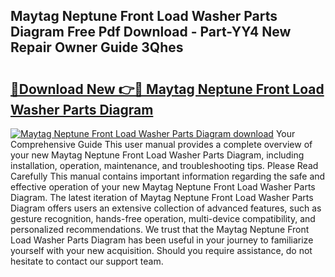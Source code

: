 ## Maytag Neptune Front Load Washer Parts Diagram Free Pdf Download - Part-YY4 New Repair Owner Guide 3Qhes

# <h2><a href="http://dfmtl0.blite.top/?on=Maytag+Neptune+Front+Load+Washer+Parts+Diagram">🔗Download New 👉🔴 Maytag Neptune Front Load Washer Parts Diagram</a></h2>

[![Maytag Neptune Front Load Washer Parts Diagram download](https://i.imgur.com/lujVjoI.png)](http://dfmtl0.blite.top/?on=Maytag+Neptune+Front+Load+Washer+Parts+Diagram)
Your Comprehensive Guide This user manual provides a complete overview of your new Maytag Neptune Front Load Washer Parts Diagram, including installation, operation, maintenance, and troubleshooting tips. Please Read Carefully This manual contains important information regarding the safe and effective operation of your new Maytag Neptune Front Load Washer Parts Diagram. The latest iteration of Maytag Neptune Front Load Washer Parts Diagram offers users an extensive collection of advanced features, such as gesture recognition, hands-free operation, multi-device compatibility, and personalized recommendations. We trust that the Maytag Neptune Front Load Washer Parts Diagram has been useful in your journey to familiarize yourself with your new acquisition. Should you require assistance, do not hesitate to contact our support team.
